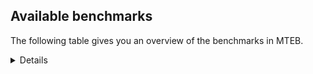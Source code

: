## Available benchmarks
The following table gives you an overview of the benchmarks in MTEB.

<details>

<!-- This allows the table to be autogenerated in the future: -->
<!-- BENCHMARKS TABLE START -->

| Name | Leaderboard name | # Tasks | Task Types | Domains | Languages |
|------|------------------|---------|------------|---------|-----------|
| [BEIR](https://arxiv.org/abs/2104.08663) | BEIR | 15 | Retrieval: 15 | [News, Social, Programming, Academic, Medical, Written, Non-fiction, Web, Reviews, Blog, Encyclopaedic, Government, Financial] | eng |
| [BEIR-NL](https://arxiv.org/abs/2412.08329) | BEIR-NL | 15 | Retrieval: 15 | [Academic, Medical, Written, Non-fiction, Web, Encyclopaedic] | nld |
| [BRIGHT](https://brightbenchmark.github.io/) | BRIGHT | 1 | Retrieval: 1 | [Non-fiction, Written] | eng |
| [BRIGHT (long)](https://brightbenchmark.github.io/) | BRIGHT (long) | 1 | Retrieval: 1 | [Non-fiction, Written] | eng |
| [BuiltBench(eng)](https://arxiv.org/abs/2411.12056) | BuiltBench(eng) | 4 | Clustering: 2, Retrieval: 1, Reranking: 1 | [Engineering, Written] | eng |
| [ChemTEB](https://arxiv.org/abs/2412.00532) | Chemical | 27 | BitextMining: 1, Classification: 17, Clustering: 2, PairClassification: 5, Retrieval: 2 | [Chemistry] | spa,eng,ces,jpn,deu,kor,hin,msa,fra,zho,por,tur,nld |
| [CoIR](https://github.com/CoIR-team/coir) | Code Information Retrieval | 10 | Retrieval: 10 | [Programming, Written] | eng,go,ruby,python,java,sql,javascript,php,c++ |
| [CodeRAG](https://arxiv.org/abs/2406.14497) | CodeRAG | 4 | Reranking: 4 | [Programming] | python |
| [Encodechka](https://github.com/avidale/encodechka) | Encodechka | 7 | STS: 2, Classification: 4, PairClassification: 1 | [News, Social, Fiction, Written, Non-fiction, Web, Government] | rus |
| [FollowIR](https://arxiv.org/abs/2403.15246) | Instruction Following | 3 | InstructionRetrieval: 3 | [News, Written] | eng |
| [LongEmbed](https://arxiv.org/abs/2404.12096v2) | Long-context Retrieval | 6 | Retrieval: 6 | [Fiction, Academic, Written, Spoken, Non-fiction, Blog, Encyclopaedic] | eng |
| [MIEB(Img)](https://arxiv.org/abs/2504.10471) | Image only | 49 | Any2AnyRetrieval: 15, ImageClassification: 22, ImageClustering: 5, VisualSTS(eng): 5, VisualSTS(multi): 2 | [News, Social, Medical, Written, Spoken, Non-fiction, Scene, Web, Reviews, Blog, Encyclopaedic] | spa,eng,pol,rus,kor,deu,ita,ara,fra,cmn,por,tur,nld |
| [MIEB(Multilingual)](https://arxiv.org/abs/2504.10471) | Image-Text, Multilingual | 130 | ImageClassification: 22, ImageClustering: 5, ZeroShotClassification: 23, VisionCentricQA: 6, Compositionality: 7, VisualSTS(eng): 7, Any2AnyRetrieval: 45, DocumentUnderstanding: 10, Any2AnyMultilingualRetrieval: 3, VisualSTS(multi): 2 | [Social, News, Constructed, Medical, Academic, Written, Spoken, Non-fiction, Scene, Web, Reviews, Blog, Encyclopaedic] | pol,fin,ces,quz,swe,dan,cmn,ukr,tel,mri,ell,spa,deu,heb,zho,por,tur,swa,rus,eng,fil,jpn,tha,vie,nld,est,kor,nor,fas,ita,hrv,ara,bul,hun,hin,ind,ron,fra,ben |
| [MIEB(eng)](https://arxiv.org/abs/2504.10471) | Image-Text, English | 125 | ImageClassification: 22, ImageClustering: 5, ZeroShotClassification: 23, VisionCentricQA: 6, Compositionality: 7, VisualSTS(eng): 7, Any2AnyRetrieval: 45, DocumentUnderstanding: 10 | [Social, News, Constructed, Medical, Academic, Written, Spoken, Non-fiction, Scene, Web, Reviews, Blog, Encyclopaedic] | eng |
| [MIEB(lite)](https://arxiv.org/abs/2504.10471) | Image-Text, Lite | 51 | ImageClassification: 8, ImageClustering: 2, ZeroShotClassification: 7, VisionCentricQA: 5, Compositionality: 6, VisualSTS(eng): 2, VisualSTS(multi): 2, Any2AnyRetrieval: 11, DocumentUnderstanding: 6, Any2AnyMultilingualRetrieval: 2 | [Social, News, Medical, Academic, Written, Spoken, Non-fiction, Scene, Web, Reviews, Blog, Encyclopaedic] | pol,fin,ces,quz,swe,dan,cmn,ukr,tel,mri,ell,spa,deu,heb,zho,por,tur,swa,rus,eng,fil,jpn,tha,vie,nld,est,kor,nor,ita,fas,hrv,ara,bul,hun,hin,ind,ron,fra,ben |
| [MINERSBitextMining](https://arxiv.org/pdf/2406.07424) | MINERSBitextMining | 7 | BitextMining: 7 | [Social, Reviews, Written] | fin,swe,ina,bel,mal,kat,bbc,bew,bjn,spa,swh,kur,isl,cha,tzl,min,war,gsw,kzj,rus,nij,max,mak,nob,wuu,bos,mar,dsb,nld,hau,jav,lat,uig,hrv,bul,eus,pes,fra,pcm,ben,csb,pol,cym,orv,afr,ces,dan,lit,epo,nno,ang,swg,ibo,amh,fao,mui,slv,por,yue,khm,eng,xho,uzb,pms,glg,ido,est,ast,kor,mon,zsm,hun,hin,ron,bug,tat,fry,ban,gla,yid,yor,urd,nds,abs,ukr,tel,ceb,ber,mhr,awa,lvs,deu,mkd,tha,vie,cbk,oci,cat,ace,kaz,ara,bre,ind,sqi,pam,tuk,nov,bhp,hsb,tam,cmn,hye,tgl,sun,arz,ell,srp,lfn,rej,gle,heb,tur,mad,jpn,cor,dtp,ile,ita,aze,arq,slk,kab |
| MTEB(Code, v1) | Code | 12 | Retrieval: 12 | [Programming, Written] | eng,typescript,rust,go,ruby,scala,python,java,shell,c,c++,javascript,php,sql,swift |
| MTEB(Europe, v1) | European | 74 | BitextMining: 7, Classification: 21, Clustering: 8, Retrieval: 15, InstructionRetrieval: 3, MultilabelClassification: 2, PairClassification: 6, Reranking: 3, STS: 9 | [Medical, Written, Legal, Religious, Encyclopaedic, Subtitles, Fiction, Web, Reviews, Social, Spoken, Blog, News, Programming, Constructed, Academic, Non-fiction, Government, Financial] | pol,swe,ces,fin,dan,lit,nno,ell,spa,deu,isl,gle,fao,slv,por,lav,eng,nob,rom,nld,est,ita,hrv,hun,bul,eus,ron,fra,slk,mlt |
| MTEB(Indic, v1) | Indic | 23 | BitextMining: 4, Clustering: 1, Classification: 13, PairClassification: 1, Retrieval: 2, Reranking: 1, STS: 1 | [Social, News, Fiction, Constructed, Spoken, Legal, Written, Non-fiction, Religious, Web, Reviews, Encyclopaedic, Government] | snd,mai,san,bgc,tam,pan,urd,mal,tel,pus,awa,mni,gbm,hne,raj,eng,sat,boy,guj,bod,mwr,mar,kan,nep,bho,gom,npi,doi,kas,hin,brx,mup,asm,ben,ory |
| MTEB(Law, v1) | Legal | 8 | Retrieval: 8 | [Written, Legal] | deu,eng,zho |
| MTEB(Medical, v1) | Medical | 12 | Retrieval: 9, Clustering: 2, Reranking: 1 | [Academic, Medical, Written, Non-fiction, Web, Government] | spa,eng,pol,rus,kor,vie,ara,fra,zho,cmn |
| MTEB(Multilingual, v1) | Multilingual | 132 | BitextMining: 13, Classification: 43, Clustering: 17, Retrieval: 18, InstructionRetrieval: 3, MultilabelClassification: 5, PairClassification: 11, Reranking: 6, STS: 16 | [Medical, Written, Legal, Religious, Encyclopaedic, Subtitles, Fiction, Web, Reviews, Social, Spoken, Entertainment, Blog, News, Programming, Constructed, Academic, Non-fiction, Government, Financial] | wiv,agu,aom,cpb,orm,chd,kpw,ina,snc,otn,pan,poi,yon,kat,bbc,bjn,ztq,zia,kur,isl,zty,ixl,wrk,nqo,bbb,byx,bea,bon,quf,gsw,jni,plu,kqc,tod,max,mna,luo,xed,tah,mui,guo,awx,pah,wuu,ctu,otm,soy,bos,mib,rop,nld,bam,amx,auc,obo,wap,jav,xsi,cpa,poy,zai,eus,jid,fra,pon,dji,pap,mwp,nsn,sot,dov,mcf,pio,gvf,aia,bgt,ikk,ces,otq,tnp,orv,bqp,kmb,mlp,kyf,dah,wnu,nno,kqw,zao,gaw,ang,cub,cap,szl,apz,arp,omw,fao,sja,kkl,zho,mbt,por,chz,fai,dik,sim,gof,dop,cpc,msm,ido,maq,kup,ndg,pjt,gam,azb,kpx,bho,run,sxb,mon,arn,zsm,hin,aby,ngu,bug,mwr,sue,noa,ese,mai,nyu,suz,azj,crh,snd,yid,nii,taj,bvd,mca,hmn,nds,ong,mhr,plt,row,kyq,som,lvs,gdn,kmk,kmu,mam,mkd,viv,cjv,hat,blw,yrb,top,tha,uvh,vie,tsn,tum,naf,nko,cbk,kiz,bkx,mti,wbi,dgr,khs,nna,zpv,srn,grn,kto,ncl,tet,ebk,jao,iou,rug,eri,acq,ara,bzh,tgp,mup,huu,tiy,dad,apn,pag,tuk,ory,mey,lua,lww,cak,ewe,dob,wmw,acu,gng,gwi,qve,yml,aui,mau,myy,qxn,alq,tam,sps,txq,udu,shn,aer,msa,smk,kgp,dgz,cav,mux,rgu,srp,aso,meu,bhg,beu,bjk,kud,nhu,tsw,kvn,urb,agg,tca,mpp,shp,kbq,tvk,bmr,cuc,agn,yap,zaj,hus,nus,jac,qvz,nin,nas,mxb,prs,nhg,fuc,srm,myu,hot,kos,asm,pir,zyp,kmo,cth,snp,xav,iws,zga,zul,kbh,dhg,chv,tyv,swe,fin,bco,acf,vid,met,svk,mbh,scn,glv,tee,aii,mxp,bew,spa,rkb,djr,apr,zaw,war,arb,zpq,hix,too,mwf,tbz,hlt,tew,bnp,nob,med,kyg,bqc,nhw,bod,yka,kwi,nep,kan,nhi,hau,toc,npi,bul,wer,usa,cab,ded,snn,ttc,ayr,mlt,xla,qvm,shi,dww,nif,ppo,kgf,cbt,mmx,epo,qup,vmy,cot,tiw,anh,mqb,ibo,gbm,swg,gvs,bch,mkj,tpz,ssd,kir,ydd,rro,cui,boj,atb,kmh,khm,abx,amn,yue,eng,nvm,pib,qul,uzb,bxh,sbe,gvn,kjs,qwh,apc,tzm,kde,mto,isn,tku,ntu,gvc,klv,taq,zpl,chk,ban,msk,gla,soq,wed,bgc,chq,clu,qvn,bkd,bao,ruf,uli,ceb,wro,are,apb,yuj,mri,ame,ken,deu,aoj,tgk,lbb,yaq,kmg,nhr,umb,hto,atd,ino,kmr,swa,cax,lav,knv,pls,kje,mkl,nou,sua,mav,knc,quy,nch,hla,lcm,zpc,cat,amr,mjc,doi,ubu,enq,agr,bki,wim,byr,sna,waj,bzj,snx,nnq,lmo,ote,wsk,cmn,wnc,cjk,sgz,qvs,bmu,lug,tgl,lif,hbo,ctp,cta,kdc,nss,crx,ter,mya,yby,azz,blz,zos,heg,bem,lin,hop,khk,aai,kdl,nbq,quh,nso,srq,mad,tlf,avt,kpg,mig,jpn,dtp,taw,bss,ots,hub,nwi,wat,lim,roo,boa,yuw,sgb,mag,tbc,cbc,mdy,tof,div,ood,bkq,mee,poe,wos,zac,tzj,tbf,kyz,lac,kaq,mva,tir,nfa,geb,tzl,msc,etr,inb,tdt,amu,zsr,amk,rus,kam,ltz,boy,mak,llg,zpo,prf,maz,mar,hui,dsb,sbk,tte,kbm,lat,gah,yal,pbt,wrs,hrv,tpi,zap,pes,mwe,agt,guh,bhl,bvr,cym,sco,dwr,gnn,sri,lit,apu,cme,ipi,mcr,csy,mmo,swp,amf,yaa,mco,sbs,mir,att,miz,amh,sny,lbk,dif,qvh,wmt,slv,mic,kqa,als,cac,nuy,xho,fil,mlg,bgs,sat,meq,cbv,cwe,ksj,tav,pms,for,awb,pri,aon,ncj,aly,pab,gul,seh,bef,box,est,kor,kik,hun,chf,zav,kbc,mwc,tat,bmk,mvn,mcp,mbl,ptp,not,tmd,fuh,tif,kms,car,agd,bsj,mxt,ukr,wal,ntp,bjp,cbi,jic,opm,emi,awa,msy,tbg,trc,ssx,txu,tso,raj,mgh,zar,zaa,qxo,caa,adz,haw,klt,kwf,cao,mop,oci,lgl,tgo,ace,azg,ltg,ulk,cso,cco,tos,tpt,wuv,kaz,ind,sqi,kyc,gyr,mgc,bmh,pam,mpt,nde,cmo,ajp,bhp,cut,krc,ape,buk,sey,kbp,xnn,zpz,ncu,usp,zpm,gui,arz,imo,kek,ars,beo,ell,kiw,hvn,sah,aeb,gle,heb,nak,hne,huv,myw,tur,okv,sus,nhy,fij,aaz,tuc,nys,mlh,mph,bdd,tim,bjz,ile,nya,mox,spy,mek,yad,kgk,leu,mio,uzn,jae,gom,fas,kew,dgc,auy,lus,ian,mkn,qxh,rwo,zpu,kab,gnw,cbs,kpj,acr,uvl,acm,msb,nho,aka,mzz,xtd,tpa,bel,mal,wbp,zat,con,sag,mbc,tna,swh,ksd,tnc,muy,ura,cgc,bps,khz,poh,zam,cha,mps,mit,rmy,stp,min,spl,quc,maj,fur,spp,ptu,bsn,mcq,kzj,ntj,tnk,kac,nij,sin,mqj,tuf,daa,esk,aoi,pma,yss,bak,urw,wol,tuo,amm,yle,lij,uri,aak,gup,glk,uig,shj,cbr,mcd,kas,brx,bpr,pcm,ben,fon,kpr,knf,tcs,csb,eko,mil,pao,gdr,pol,san,afr,ake,mbs,caf,ndj,dan,gfk,bba,jvn,bus,urt,zas,mbb,cle,mpj,pad,cnl,aau,kon,mni,hmo,big,kwj,arl,amo,ubr,hch,smo,knj,srd,mih,ssw,ngp,fue,upv,kea,nca,ons,mcb,rai,mks,mpx,yva,ktm,glg,ilo,mos,rom,zab,nab,tnn,mbj,myk,cof,tke,ast,cop,gux,cnt,emp,anv,kin,mie,bbr,cux,lid,ron,nop,sll,ksr,fry,xbi,grc,mgw,ary,gym,zlm,cjo,yor,jiv,tbo,urd,abs,faa,gub,tel,ckb,tue,cpu,gaz,ber,tfr,amp,kpf,fuv,cni,xon,zca,pwg,far,lex,gai,ziw,bjv,bzd,ffm,bjr,zad,cya,toj,tzo,dzo,ycn,kkc,ata,bsp,bre,mpm,lao,twi,fuf,dwy,cbu,ghs,gun,nov,alp,hns,kwd,yut,wln,ign,sab,hsb,crn,hye,kne,sun,npl,pus,kue,mxq,lfn,mhl,rej,kvg,piu,gmv,wiu,aey,xtm,dyu,agm,spm,ssg,mle,awk,cpy,cor,abt,nhe,guj,yre,ikw,kql,qvw,kqf,cuk,kze,atg,vec,qub,nor,ita,tcz,ton,qvc,tac,gum,cek,aze,ven,slk,djk,arq,reg,nlg,maa,rmc,apw |
| [MTEB(Scandinavian, v1)](https://kennethenevoldsen.github.io/scandinavian-embedding-benchmark/) | Scandinavian | 28 | BitextMining: 2, Classification: 13, Retrieval: 7, Clustering: 6 | [Social, News, Fiction, Written, Legal, Spoken, Non-fiction, Web, Reviews, Blog, Encyclopaedic, Government] | swe,nob,isl,dan,fao,nno |
| [MTEB(cmn, v1)](https://github.com/FlagOpen/FlagEmbedding/tree/master/research/C_MTEB) | Chinese | 32 | Retrieval: 8, Reranking: 4, PairClassification: 2, Clustering: 4, STS: 7, Classification: 7 | [Academic, Medical, Written, Entertainment, Non-fiction, Government, Financial] | cmn |
| [MTEB(deu, v1)](https://arxiv.org/html/2401.02709v1) | German | 19 | Classification: 6, Clustering: 4, PairClassification: 2, Reranking: 1, Retrieval: 4, STS: 2 | [News, Spoken, Written, Legal, Non-fiction, Web, Reviews, Encyclopaedic] | deu |
| MTEB(eng, v1) | English Legacy | 56 | Classification: 12, Retrieval: 15, Clustering: 11, Reranking: 4, STS: 10, PairClassification: 3, Summarization: 1 | [Social, News, Programming, Academic, Medical, Written, Spoken, Non-fiction, Web, Reviews, Blog, Encyclopaedic, Government, Financial] | eng |
| MTEB(eng, v2) | English | 41 | Retrieval: 10, Clustering: 8, Reranking: 2, STS: 9, Classification: 8, PairClassification: 3, Summarization: 1 | [News, Social, Programming, Academic, Medical, Written, Spoken, Non-fiction, Web, Reviews, Blog, Encyclopaedic, Financial] | eng |
| MTEB(fas, beta) | Farsi (BETA) | 60 | Classification: 18, Clustering: 5, PairClassification: 8, Reranking: 2, Retrieval: 21, STS: 3, BitextMining: 3 | [Social, News, Academic, Medical, Spoken, Written, Religious, Web, Reviews, Blog, Encyclopaedic] | fas |
| [MTEB(fra, v1)](https://arxiv.org/abs/2405.20468) | French | 25 | Classification: 6, Clustering: 7, PairClassification: 1, Reranking: 2, Retrieval: 5, STS: 3, Summarization: 1 | [News, Social, Academic, Written, Spoken, Legal, Non-fiction, Web, Reviews, Encyclopaedic] | eng,fra |
| [MTEB(jpn, v1)](https://github.com/sbintuitions/JMTEB) | Japanese | 16 | Clustering: 2, Classification: 4, STS: 2, PairClassification: 1, Retrieval: 6, Reranking: 1 | [News, Academic, Written, Spoken, Non-fiction, Web, Reviews, Encyclopaedic] | jpn |
| MTEB(kor, v1) | Korean | 6 | Classification: 1, Reranking: 1, Retrieval: 2, STS: 2 | [News, Written, Spoken, Web, Reviews, Encyclopaedic] | kor |
| [MTEB(pol, v1)](https://arxiv.org/abs/2405.10138) | Polish | 17 | Classification: 7, Clustering: 3, PairClassification: 4, STS: 3 | [Social, News, Fiction, Academic, Written, Spoken, Legal, Non-fiction, Web, Reviews] | pol |
| [MTEB(rus, v1)](https://aclanthology.org/2023.eacl-main.148/) | Russian | 23 | Classification: 9, Clustering: 3, MultilabelClassification: 2, PairClassification: 1, Reranking: 2, Retrieval: 3, STS: 3 | [News, Social, Academic, Written, Spoken, Web, Reviews, Blog, Encyclopaedic] | rus |
| [NanoBEIR](https://huggingface.co/collections/zeta-alpha-ai/nanobeir-66e1a0af21dfd93e620cd9f6) | NanoBEIR | 13 | Retrieval: 13 | [News, Social, Medical, Academic, Written, Non-fiction, Web, Encyclopaedic] | eng |
| [RAR-b](https://arxiv.org/abs/2404.06347) | Reasoning retrieval | 17 | Retrieval: 17 | [Programming, Encyclopaedic, Written] | eng |

<!-- BENCHMARKS TABLE END -->
